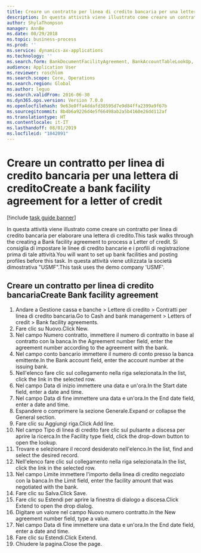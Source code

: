 ```yaml
---
title: Creare un contratto per linea di credito bancaria per una lettera di credito
description: In questa attività viene illustrato come creare un contratto per linea di credito bancaria per elaborare una lettera di credito.
author: ShylaThompson
manager: AnnBe
ms.date: 08/29/2018
ms.topic: business-process
ms.prod: ''
ms.service: dynamics-ax-applications
ms.technology: ''
ms.search.form: BankDocumentFacilityAgreement, BankAccountTableLookUp, BankDocumentFacilityAgreementExtension, DefaultDashboard
audience: Application User
ms.reviewer: roschlom
ms.search.scope: Core, Operations
ms.search.region: Global
ms.author: leguo
ms.search.validFrom: 2016-06-30
ms.dyn365.ops.version: Version 7.0.0
ms.openlocfilehash: 9e63e0ffa4ddafd38595d7e9d84ffa2399a9f67b
ms.sourcegitcommit: 8b4b6a9226d4e5f66498ab2a5b4160e26dd112af
ms.translationtype: HT
ms.contentlocale: it-IT
ms.lasthandoff: 08/01/2019
ms.locfileid: "1842091"
---
```

# <a name="create-a-bank-facility-agreement-for-a-letter-of-credit"></a><span data-ttu-id="915eb-103">Creare un contratto per linea di credito bancaria per una lettera di credito</span><span class="sxs-lookup"><span data-stu-id="915eb-103">Create a bank facility agreement for a letter of credit</span></span>

[!include [task guide banner](../../includes/task-guide-banner.md)]

<span data-ttu-id="915eb-104">In questa attività viene illustrato come creare un contratto per linea di credito bancaria per elaborare una lettera di credito.</span><span class="sxs-lookup"><span data-stu-id="915eb-104">This task walks through the creating a Bank facility agreement to process a Letter of credit.</span></span> <span data-ttu-id="915eb-105">Si consiglia di impostare le linee di credito bancarie e i profili di registrazione prima di tale attività.</span><span class="sxs-lookup"><span data-stu-id="915eb-105">You will want to set up bank facilities and posting profiles before this task.</span></span>  <span data-ttu-id="915eb-106">In questa attività viene utilizzata la società dimostrativa "USMF".</span><span class="sxs-lookup"><span data-stu-id="915eb-106">This task uses the demo company 'USMF'.</span></span>  


## <a name="create-bank-facility-agreement"></a><span data-ttu-id="915eb-107">Creare un contratto per linea di credito bancaria</span><span class="sxs-lookup"><span data-stu-id="915eb-107">Create Bank facility agreement</span></span>
1. <span data-ttu-id="915eb-108">Andare a Gestione cassa e banche > Lettere di credito > Contratti per linea di credito bancaria.</span><span class="sxs-lookup"><span data-stu-id="915eb-108">Go to Cash and bank management > Letters of credit > Bank facility agreements.</span></span>
2. <span data-ttu-id="915eb-109">Fare clic su Nuovo.</span><span class="sxs-lookup"><span data-stu-id="915eb-109">Click New.</span></span>
3. <span data-ttu-id="915eb-110">Nel campo Numero contratto, immettere il numero di contratto in base al contratto con la banca.</span><span class="sxs-lookup"><span data-stu-id="915eb-110">In the Agreement number field, enter the agreement number according to the agreement with the bank.</span></span>
4. <span data-ttu-id="915eb-111">Nel campo conto bancario immettere il numero di conto presso la banca emittente.</span><span class="sxs-lookup"><span data-stu-id="915eb-111">In the Bank account field, enter the account number at the issuing bank.</span></span>
5. <span data-ttu-id="915eb-112">Nell'elenco fare clic sul collegamento nella riga selezionata.</span><span class="sxs-lookup"><span data-stu-id="915eb-112">In the list, click the link in the selected row.</span></span>
6. <span data-ttu-id="915eb-113">Nel campo Data di inizio immettere una data e un'ora.</span><span class="sxs-lookup"><span data-stu-id="915eb-113">In the Start date field, enter a date and time.</span></span>
7. <span data-ttu-id="915eb-114">Nel campo Data di fine immettere una data e un'ora.</span><span class="sxs-lookup"><span data-stu-id="915eb-114">In the End date field, enter a date and time.</span></span>
8. <span data-ttu-id="915eb-115">Espandere o comprimere la sezione Generale.</span><span class="sxs-lookup"><span data-stu-id="915eb-115">Expand or collapse the General section.</span></span>
9. <span data-ttu-id="915eb-116">Fare clic su Aggiungi riga.</span><span class="sxs-lookup"><span data-stu-id="915eb-116">Click Add line.</span></span>
10. <span data-ttu-id="915eb-117">Nel campo Tipo di linea di credito fare clic sul pulsante a discesa per aprire la ricerca.</span><span class="sxs-lookup"><span data-stu-id="915eb-117">In the Facility type field, click the drop-down button to open the lookup.</span></span>
11. <span data-ttu-id="915eb-118">Trovare e selezionare il record desiderato nell'elenco.</span><span class="sxs-lookup"><span data-stu-id="915eb-118">In the list, find and select the desired record.</span></span>
12. <span data-ttu-id="915eb-119">Nell'elenco fare clic sul collegamento nella riga selezionata.</span><span class="sxs-lookup"><span data-stu-id="915eb-119">In the list, click the link in the selected row.</span></span>
13. <span data-ttu-id="915eb-120">Nel campo Limite immettere l'importo della linea di credito negoziato con la banca.</span><span class="sxs-lookup"><span data-stu-id="915eb-120">In the Limit field, enter the facility amount that was negotiated with the bank.</span></span>
14. <span data-ttu-id="915eb-121">Fare clic su Salva.</span><span class="sxs-lookup"><span data-stu-id="915eb-121">Click Save.</span></span>
15. <span data-ttu-id="915eb-122">Fare clic su Estendi per aprire la finestra di dialogo a discesa.</span><span class="sxs-lookup"><span data-stu-id="915eb-122">Click Extend to open the drop dialog.</span></span>
16. <span data-ttu-id="915eb-123">Digitare un valore nel campo Nuovo numero contratto.</span><span class="sxs-lookup"><span data-stu-id="915eb-123">In the New agreement number field, type a value.</span></span>
17. <span data-ttu-id="915eb-124">Nel campo Data di fine immettere una data e un'ora.</span><span class="sxs-lookup"><span data-stu-id="915eb-124">In the End date field, enter a date and time.</span></span>
18. <span data-ttu-id="915eb-125">Fare clic su Estendi.</span><span class="sxs-lookup"><span data-stu-id="915eb-125">Click Extend.</span></span>
19. <span data-ttu-id="915eb-126">Chiudere la pagina.</span><span class="sxs-lookup"><span data-stu-id="915eb-126">Close the page.</span></span>


